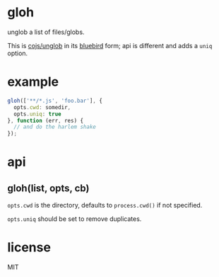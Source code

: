 # gloh

unglob a list of files/globs.

This is [cojs/unglob](https://github.com/cojs/unglob) in its [bluebird](https://github.com/petkaantonov/bluebird) form; api is different and adds a `uniq` option.

# example

```js
gloh(['**/*.js', 'foo.bar'], {
  opts.cwd: somedir,
  opts.uniq: true
}, function (err, res) {
  // and do the harlem shake
});
```

# api

## gloh(list, opts, cb)

`opts.cwd` is the directory, defaults to `process.cwd()` if not specified.

`opts.uniq` should be set to remove duplicates.

# license

MIT